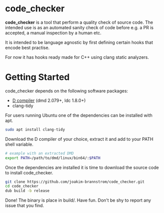 # code_checker

**code_checker** is a tool that perform a quality check of source code. The intended use is as an automated sanity check of code before e.g. a PR is accepted, a manual inspection by a human etc.

It is intended to be language agnostic by first defining certain hooks that encode best practise.

For now it has hooks ready made for C++ using clang static analyzers.

# Getting Started

code_checker depends on the following software packages:

 * [D compiler](https://dlang.org/download.html) (dmd 2.079+, ldc 1.8.0+)
 * clang-tidy

For users running Ubuntu one of the dependencies can be installed with apt.
```sh
sudo apt install clang-tidy
```

Download the D compiler of your choice, extract it and add to your PATH shell
variable.
```sh
# example with an extracted DMD
export PATH=/path/to/dmd/linux/bin64/:$PATH
```

Once the dependencies are installed it is time to download the source code to install code_checker.
```sh
git clone https://github.com/joakim-brannstrom/code_checker.git
cd code_checker
dub build -b release
```

Done! The binary is place in build/.
Have fun.
Don't be shy to report any issue that you find.

